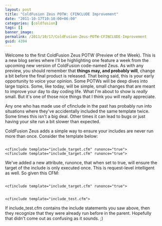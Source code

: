 ```yaml
---
layout: post
title: "ColdFusion Zeus POTW: CFINCLUDE Improvement"
date: "2011-10-17T10:10:00+06:00"
categories: [coldfusion]
tags: []
banner_image: 
permalink: /2011/10/17/ColdFusion-Zeus-POTW-CFINCLUDE-Improvement
guid: 4394
---
```


Welcome to the first ColdFusion Zeus POTW (Preview of the Week). This is a new blog series where I'll be highlighting one feature a week from the upcoming new version of ColdFusion code-named Zeus. As with any preview, you should remember that <b>things may, and probably will</b>, change a bit before the final product is released. That being said, this is your early opportunity to voice your opinion. Some POTWs will be deep dives into large topics. Some, like today, will be simple, small changes that are meant to improve your day to day coding life. What I'm about to show is <i>really</i> small. But it's one of those nice things that I think you will really appreciate.
<!--more-->
<p/>

Any one who has made use of cfinclude in the past has probably run into situations where they've accidentally included the same template twice. Some times this isn't a big deal. Other times it can lead to bugs or just having your site run a bit slower than expected. 

<p/>

ColdFusion Zeus adds a simple way to ensure your includes are never run more than once. Consider the template below:

<p/>

<code>
&lt;cfinclude template="include_target.cfm" runonce="true"&gt;
&lt;cfinclude template="include_target.cfm" runonce="true"&gt;
</code>

<p/>

We've added a new attribute, runonce, that when set to true, will ensure the target of the include is only executed once. This is request-level intelligent as well. So given this CFM:

<p/>

<code>
&lt;cfinclude template="include_target.cfm" runonce="true"&gt;

&lt;cfinclude template="include_test.cfm"&gt;
</code>

<p/>

If include_test.cfm contains the include statements you saw above, then they recognize that they were already run before in the parent. Hopefully that didn't come out as confusing as it sounds. ;)